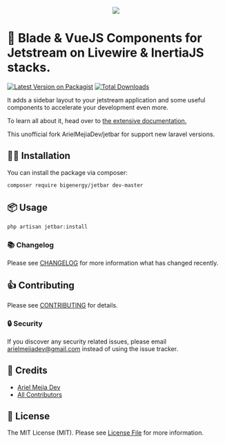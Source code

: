 <p align="center"><img src="https://banners.beyondco.de/Jetbar.png?theme=light&packageManager=composer+require&packageName=arielmejiadev%2Fjetbar+--dev&pattern=melt&style=style_1&description=Collection+of+components+for+Jetstream+on+Livewire+%26+InertiaJS&md=1&showWatermark=0&fontSize=100px&images=https%3A%2F%2Flaravel.com%2Fimg%2Flogomark.min.svg"></p>

# 🚀 Blade & VueJS Components for Jetstream on Livewire & InertiaJS stacks.

[![Latest Version on Packagist](https://img.shields.io/packagist/v/bigenergy/jetbar.svg?style=flat-square)](https://packagist.org/packages/bigenergy/jetbar)
[![Total Downloads](https://img.shields.io/packagist/dt/bigenergy/jetbar.svg?style=flat-square)](https://packagist.org/packages/bigenergy/jetbar)

It adds a sidebar layout to your jetstream application and some useful components to accelerate your development even more.

To learn all about it, head over to <a href="https://jetbar.netlify.app" target="_blank"> the extensive documentation.</a>

This unofficial fork ArielMejiaDev/jetbar for support new laravel versions.

## 👨‍💻 Installation

You can install the package via composer:

```bash
composer require bigenergy/jetbar dev-master
```

## 📦 Usage

``` php
php artisan jetbar:install
```

### 📚 Changelog

Please see [CHANGELOG](CHANGELOG.md) for more information what has changed recently.

## 👍 Contributing

Please see [CONTRIBUTING](CONTRIBUTING.md) for details.

### 🔒 Security

If you discover any security related issues, please email arielmejiadev@gmail.com instead of using the issue tracker.

## 💎 Credits

- [Ariel Mejia Dev](https://github.com/arielmejiadev)
- [All Contributors](../../contributors)

## 📓 License

The MIT License (MIT). Please see [License File](LICENSE.md) for more information.
